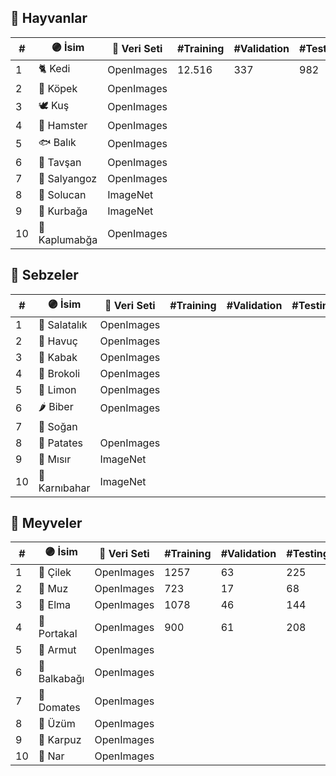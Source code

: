 ## 🦋 Hayvanlar
| #  | 🟣 İsim   | 🔗 Veri Seti | #Training | #Validation | #Testing |
| -- | ---------- | ------------ | --------- | ----------- | -------- |
| 1  | 🐈 Kedi       | OpenImages   | 12.516    | 337         | 982      |
| 2  | 🐩 Köpek      | OpenImages   |           |             |          |
| 3  | 🕊 Kuş         | OpenImages   |           |             |          |
| 4  | 🐹 Hamster    | OpenImages   |           |             |          |
| 5  | 🐟 Balık      | OpenImages   |           |             |          |
| 6  | 🐰 Tavşan     | OpenImages   |           |             |          |
| 7  | 🐌 Salyangoz  | OpenImages   |           |             |          |
| 8  | 🐛 Solucan    | ImageNet     |           |             |          |
| 9  | 🐸 Kurbağa    | ImageNet     |           |             |          |
| 10 | 🐢 Kaplumabğa | OpenImages   |           |             |          |

## 🥦 Sebzeler
| #  | 🟣 İsim   | 🔗 Veri Seti | #Training | #Validation | #Testing |
| -- |----------  | ------------ | --------- | ----------- | -------- |
| 1  | 🥒 Salatalık  | OpenImages   |           |             |          |
| 2  | 🥕 Havuç      | OpenImages   |           |             |          |
| 3  | 🍆 Kabak      | OpenImages   |           |             |          |
| 4  | 🥦 Brokoli    | OpenImages   |           |             |          |
| 5  | 🍋 Limon      | OpenImages   |           |             |          |
| 6  | 🌶 Biber       | OpenImages   |           |             |          |
| 7  | 🧅 Soğan      |              |           |             |          |
| 8  | 🥔 Patates    | OpenImages   |           |             |          |
| 9  | 🌽 Mısır      | ImageNet     |           |             |          |
| 10 | 🥦 Karnıbahar | ImageNet     |           |             |          |

## 🍓 Meyveler
| #  | 🟣 İsim    | 🔗 Veri Seti | #Training | #Validation | #Testing |
| -- | ----------- | ------------ | --------- | ----------- | -------- |
| 1  | 🍓 Çilek       | OpenImages   | 1257      | 63          | 225      |
| 2  | 🍌 Muz         | OpenImages   | 723       | 17          | 68       |
| 3  | 🍎 Elma        | OpenImages   | 1078      | 46          | 144      |
| 4  | 🍊 Portakal    | OpenImages   | 900       | 61          | 208      |
| 5  | 🍐 Armut       | OpenImages   |           |             |          |
| 6  | 🎃 Balkabağı   | OpenImages   |           |             |          |
| 7  | 🍅 Domates     | OpenImages   |           |             |          |
| 8  | 🍇 Üzüm        | OpenImages   |           |             |          |
| 9  | 🍉 Karpuz      | OpenImages   |           |             |          |
| 10 | 🍁 Nar         | OpenImages   |           |             |          |

